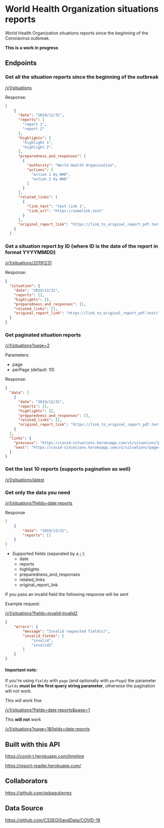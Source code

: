 # World Health Organization situations reports
World Health Organization situations reports since the beginning of the Coronavirus outbreak.

**This is a work in progress**

## Endpoints

### Get all the situation reports since the beginning of the outbreak
[/v1/situations](https://covid-situations.herokuapp.com/v1/situations)

Response:
```json
[
    {
      "date": "2019/12/31",
      "reports": [
        "report 1",
        "report 2"
      ],
      "highlights": [
        "highlight 1",
        "highlight 2",
      ],
      "preparedness_and_responses": [
        {
          "authority": "World Health Organization",
          "actions": [
            "action 1 by WHO",
            "action 2 by WHO"
          ]
        }
      ],
      "related_links": [
        {
          "link_text": "text link 1",
          "link_url": "https://somelink.test"
        }
      ],
      "original_report_link": "https://link_to_original_report_pdf.test/file.pdf"
    }
  ]
```

### Get a situation report by ID (where ID is the date of the report in format YYYYMMDD)
[/v1/situations/20191231](https://covid-situations.herokuapp.com/v1/situations/20191231)

Response:
```json
{
  "situation": {
    "date": "2019/12/31",
    "reports": [],
    "highlights": [],
    "preparedness_and_responses": [],
    "related_links": [],
    "original_report_link": "https://link_to_original_report_pdf.test/file.pdf"
  }
}
```

### Get paginated situation reports
[/v1/situations?page=2](https://covid-situations.herokuapp.com/v1/situations?page=2)

Parameters:
  - page
  - perPage (default: 10)
  
Response:
```json
{
  "data": [
    {
      "date": "2019/12/31",
      "reports": [],
      "highlights": [],
      "preparedness_and_responses": [],
      "related_links": [],
      "original_report_link": "https://link_to_original_report_pdf.test/file.pdf"
    }
  ],
  "links": {
    "previous": "https://covid-situations.herokuapp.com/v1/situations?page=1&perPage=10",
    "next": "https://covid-situations.herokuapp.com/v1/situations?page=3&perPage=10"
  }
}
```

### Get the last 10 reports (supports pagination as well)
[/v1/situations/latest](https://covid-situations.herokuapp.com/v1/situations/latest)

### Get only the data you need
[/v1/situations?fields=date;reports](https://covid-situations.herokuapp.com/v1/situations?fields=date;reports)

Response
```json
[
    {
        "date": "2019/12/31",
        "reports": []
    }
]
```

- Supported fields (separated by a **;** ):
    - date
    - reports
    - highlights
    - preparedness_and_responses
    - related_links
    - original_report_link

If you pass an invalid field the following response will be sent

Example request:

[/v1/situations?fields=invalid;invalid2](https://covid-situations.herokuapp.com/v1/situations?fields=invalid;invalid2)
```json
{
    "errors": {
        "message": "Invalid requested field(s)",
        "invalid_fields": [
            "invalid",
            "invalid2"
        ]
    }
}
```
   
#### Important note:
If you're using ```fields``` with ```page``` (and optionally with ```perPage```) the parameter ```fields``` **must be the first query string parameter**, otherwise the pagination will not work.

This will work fine

[/v1/situations?fields=date;reports&page=1](https://covid-situations.herokuapp.com/v1/situations?fields=date;reports&page=1)

This **will not** work

[/v1/situations?page=1&fields=date;reports](https://covid-situations.herokuapp.com/v1/situations?page=1&fields=date;report)



## Built with this API
https://covid-t.herokuapp.com/timeline

https://report-reader.herokuapp.com/

## Collaborators
https://github.com/sebagutierrez

## Data Source
https://github.com/CSSEGISandData/COVID-19
